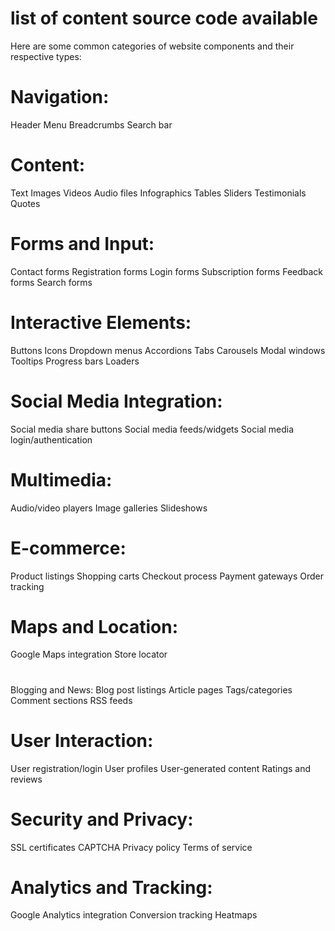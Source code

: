 # list of content source code available
Here are some common categories of website components and their respective types:

# Navigation:

Header
Menu
Breadcrumbs
Search bar

# Content:

Text
Images
Videos
Audio files
Infographics
Tables
Sliders
Testimonials
Quotes

# Forms and Input:
Contact forms
Registration forms
Login forms
Subscription forms
Feedback forms
Search forms

# Interactive Elements:
Buttons
Icons
Dropdown menus
Accordions
Tabs
Carousels
Modal windows
Tooltips
Progress bars
Loaders

# Social Media Integration:
Social media share buttons
Social media feeds/widgets
Social media login/authentication

# Multimedia:
Audio/video players
Image galleries
Slideshows

# E-commerce:
Product listings
Shopping carts
Checkout process
Payment gateways
Order tracking

# Maps and Location:
Google Maps integration
Store locator
# 
Blogging and News:
Blog post listings
Article pages
Tags/categories
Comment sections
RSS feeds

# User Interaction:
User registration/login
User profiles
User-generated content
Ratings and reviews

# Security and Privacy:
SSL certificates
CAPTCHA
Privacy policy
Terms of service   

# Analytics and Tracking:
Google Analytics integration
Conversion tracking
Heatmaps
